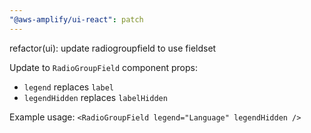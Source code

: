 ```yaml
---
"@aws-amplify/ui-react": patch
---
```


refactor(ui): update radiogroupfield to use fieldset

Update to `RadioGroupField` component props: 
 - `legend` replaces `label`
 - `legendHidden` replaces `labelHidden`
 
Example usage:
``` <RadioGroupField legend="Language" legendHidden /> ```
